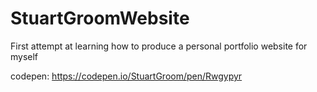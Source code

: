 # StuartGroomWebsite
First attempt at learning how to produce a personal portfolio website for myself

codepen:
https://codepen.io/StuartGroom/pen/Rwgypyr
